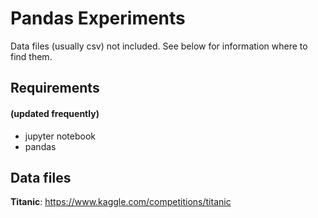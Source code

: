 # Pandas Experiments

Data files (usually csv) not included. See below for information where to find them.

## Requirements 
#### (updated frequently)
- jupyter notebook
- pandas 

## Data files
**Titanic**: https://www.kaggle.com/competitions/titanic   



